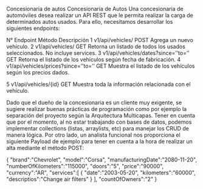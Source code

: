 Concesionaria de autos
Concesionaria de Autos
Una concesionaria de automóviles desea realizar un API REST que le permita realizar la carga de determinados autos usados. Para ello, necesitamos desarrollar los siguientes endpoints:

N°
Endpoint
Método
Descripción
1
v1/api/vehicles/
POST
Agrega un nuevo vehículo.
2
v1/api/vehicles/
GET
Retorna un listado de todos los usados seleccionados. No incluye services.
3
v1/api/vehicles/dates?since=’’to=’’
GET
Retorna el listado de los vehículos según fecha de fabricación.
4
v1/api/vehicles/prices?since=’’to=’’
GET
Muestra el listado de los vehículos según los precios dados.


5
v1/api/vehicles/{id}
GET
Muestra toda la información relacionada con el vehículo.




Dado que el dueño de la concesionaria es un cliente muy exigente, se sugiere realizar buenas prácticas de programación como por ejemplo la separación del proyecto según la Arquitectura Multicapas.
Tener en cuenta que por el momento, al no estar trabajando con bases de datos, podemos implementar collections (listas, arraylists, etc) para manejar los CRUD de manera lógica.
Por otro lado, un analista funcional nos proporciona el siguiente Payload de ejemplo para tener en cuenta a la hora de realizar un alta mediante el método POST:


{
"brand":"Chevrolet",
"model":"Corsa",
"manufacturingDate":"2080-11-20",
"numberOfKilometers":"115000",
"doors":"5",
"price":"90000",
"currency":"AR",
"services":[
{
"date":"2003-05-20",
"kilometers":"60000",
"descriptios":"Change air filters"
}
],
"countOfOwners":"2"
}

		
